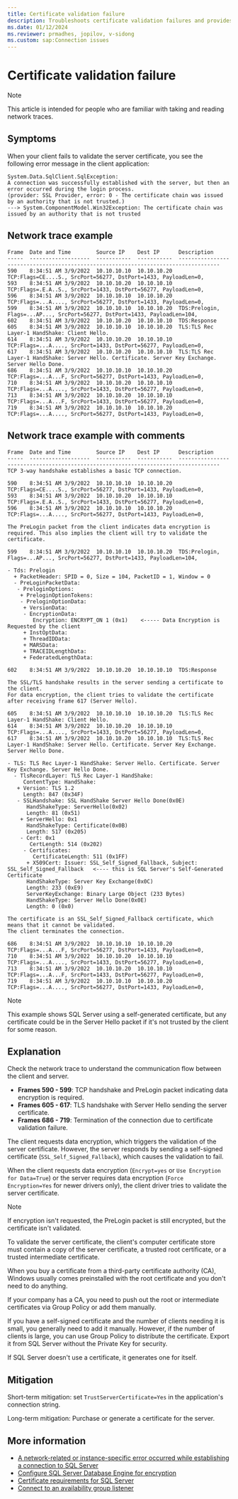 ```yaml
---
title: Certificate validation failure
description: Troubleshoots certificate validation failures and provides mitigations.
ms.date: 01/12/2024
ms.reviewer: prmadhes, jopilov, v-sidong
ms.custom: sap:Connection issues
---
```

# Certificate validation failure

> [!NOTE]
> This article is intended for people who are familiar with taking and reading network traces.

## Symptoms

When your client fails to validate the server certificate, you see the following error message in the client application:

```output
System.Data.SqlClient.SqlException:
A connection was successfully established with the server, but then an error occurred during the login process.
(provider: SSL Provider, error: 0 - The certificate chain was issued by an authority that is not trusted.)
---> System.ComponentModel.Win32Exception: The certificate chain was issued by an authority that is not trusted
```

## Network trace example

```output
Frame  Date and Time        Source IP    Dest IP      Description
-----  -------------------  -----------  -----------  -----------------------------------------------------------------------------------
590    8:34:51 AM 3/9/2022  10.10.10.10  10.10.10.20  TCP:Flags=CE....S., SrcPort=56277, DstPort=1433, PayloadLen=0,
593    8:34:51 AM 3/9/2022  10.10.10.20  10.10.10.10  TCP:Flags=.E.A..S., SrcPort=1433, DstPort=56277, PayloadLen=0,
596    8:34:51 AM 3/9/2022  10.10.10.10  10.10.10.20  TCP:Flags=...A...., SrcPort=56277, DstPort=1433, PayloadLen=0,
599    8:34:51 AM 3/9/2022  10.10.10.10  10.10.10.20  TDS:Prelogin, Flags=...AP..., SrcPort=56277, DstPort=1433, PayloadLen=104,
602    8:34:51 AM 3/9/2022  10.10.10.20  10.10.10.10  TDS:Response
605    8:34:51 AM 3/9/2022  10.10.10.10  10.10.10.20  TLS:TLS Rec Layer-1 HandShake: Client Hello.
614    8:34:51 AM 3/9/2022  10.10.10.20  10.10.10.10  TCP:Flags=...A...., SrcPort=1433, DstPort=56277, PayloadLen=0,
617    8:34:51 AM 3/9/2022  10.10.10.20  10.10.10.10  TLS:TLS Rec Layer-1 HandShake: Server Hello. Certificate. Server Key Exchange. Server Hello Done.
686    8:34:51 AM 3/9/2022  10.10.10.10  10.10.10.20  TCP:Flags=...A...F, SrcPort=56277, DstPort=1433, PayloadLen=0,
710    8:34:51 AM 3/9/2022  10.10.10.20  10.10.10.10  TCP:Flags=...A...., SrcPort=1433, DstPort=56277, PayloadLen=0,
713    8:34:51 AM 3/9/2022  10.10.10.20  10.10.10.10  TCP:Flags=...A...F, SrcPort=1433, DstPort=56277, PayloadLen=0,
719    8:34:51 AM 3/9/2022  10.10.10.10  10.10.10.20  TCP:Flags=...A...., SrcPort=56277, DstPort=1433, PayloadLen=0,
```

## Network trace example with comments

```output
Frame  Date and Time        Source IP    Dest IP      Description
-----  -------------------  -----------  -----------  -----------------------------------------------------------------------------------
TCP 3-way handshake establishes a basic TCP connection.

590    8:34:51 AM 3/9/2022  10.10.10.10  10.10.10.20  TCP:Flags=CE....S., SrcPort=56277, DstPort=1433, PayloadLen=0, 
593    8:34:51 AM 3/9/2022  10.10.10.20  10.10.10.10  TCP:Flags=.E.A..S., SrcPort=1433, DstPort=56277, PayloadLen=0, 
596    8:34:51 AM 3/9/2022  10.10.10.10  10.10.10.20  TCP:Flags=...A...., SrcPort=56277, DstPort=1433, PayloadLen=0, 

The PreLogin packet from the client indicates data encryption is required. This also implies the client will try to validate the certificate.

599    8:34:51 AM 3/9/2022  10.10.10.10  10.10.10.20  TDS:Prelogin, Flags=...AP..., SrcPort=56277, DstPort=1433, PayloadLen=104,

- Tds: Prelogin
  + PacketHeader: SPID = 0, Size = 104, PacketID = 1, Window = 0
  - PreLoginPacketData:
   - PreloginOptions:
    + PreloginOptionTokens:
    - PreloginOptionData:
     + VersionData:
     - EncryptionData:
        Encryption: ENCRYPT_ON 1 (0x1)    <----- Data Encryption is Requested by the client
     + InstOptData:
     + ThreadIDData:
     + MARSData:
     + TRACEIDLengthData:
     + FederatedLengthData:

602    8:34:51 AM 3/9/2022  10.10.10.20  10.10.10.10  TDS:Response

The SSL/TLS handshake results in the server sending a certificate to the client.
For data encryption, the client tries to validate the certificate after receiving frame 617 (Server Hello).

605    8:34:51 AM 3/9/2022  10.10.10.10  10.10.10.20  TLS:TLS Rec Layer-1 HandShake: Client Hello.
614    8:34:51 AM 3/9/2022  10.10.10.20  10.10.10.10  TCP:Flags=...A...., SrcPort=1433, DstPort=56277, PayloadLen=0,
617    8:34:51 AM 3/9/2022  10.10.10.20  10.10.10.10  TLS:TLS Rec Layer-1 HandShake: Server Hello. Certificate. Server Key Exchange. Server Hello Done.

- TLS: TLS Rec Layer-1 HandShake: Server Hello. Certificate. Server Key Exchange. Server Hello Done.
  - TlsRecordLayer: TLS Rec Layer-1 HandShake:
     ContentType: HandShake:
   + Version: TLS 1.2
     Length: 847 (0x34F)
   - SSLHandshake: SSL HandShake Server Hello Done(0x0E)
      HandShakeType: ServerHello(0x02)
      Length: 81 (0x51)
    + ServerHello: 0x1
      HandShakeType: Certificate(0x0B)
      Length: 517 (0x205)
    - Cert: 0x1
       CertLength: 514 (0x202)
     - Certificates:
        CertificateLength: 511 (0x1FF)
      + X509Cert: Issuer: SSL_Self_Signed_Fallback, Subject: SSL_Self_Signed_Fallback   <---- this is SQL Server's Self-Generated Certificate
      HandShakeType: Server Key Exchange(0x0C)
      Length: 233 (0xE9)
      ServerKeyExchange: Binary Large Object (233 Bytes)
      HandShakeType: Server Hello Done(0x0E)
      Length: 0 (0x0)

The certificate is an SSL_Self_Signed_Fallback certificate, which means that it cannot be validated.
The client terminates the connection.

686    8:34:51 AM 3/9/2022  10.10.10.10  10.10.10.20  TCP:Flags=...A...F, SrcPort=56277, DstPort=1433, PayloadLen=0,
710    8:34:51 AM 3/9/2022  10.10.10.20  10.10.10.10  TCP:Flags=...A...., SrcPort=1433, DstPort=56277, PayloadLen=0,
713    8:34:51 AM 3/9/2022  10.10.10.20  10.10.10.10  TCP:Flags=...A...F, SrcPort=1433, DstPort=56277, PayloadLen=0,
719    8:34:51 AM 3/9/2022  10.10.10.10  10.10.10.20  TCP:Flags=...A...., SrcPort=56277, DstPort=1433, PayloadLen=0,
```

> [!NOTE]
> This example shows SQL Server using a self-generated certificate, but any certificate could be in the Server Hello packet if it's not trusted by the client for some reason.

## Explanation

Check the network trace to understand the communication flow between the client and server.

- **Frames 590 - 599**: TCP handshake and PreLogin packet indicating data encryption is required.
- **Frames 605 - 617**: TLS handshake with Server Hello sending the server certificate.
- **Frames 686 - 719**: Termination of the connection due to certificate validation failure.

The client requests data encryption, which triggers the validation of the server certificate. However, the server responds by sending a self-signed certificate (`SSL_Self_Signed_Fallback`), which causes the validation to fail.

When the client requests data encryption (`Encrypt=yes` or `Use Encryption for Data=True`) or the server requires data encryption (`Force Encryption=Yes` for newer drivers only), the client driver tries to validate the server certificate.

> [!NOTE]
> If encryption isn't requested, the PreLogin packet is still encrypted, but the certificate isn't validated.

To validate the server certificate, the client's computer certificate store must contain a copy of the server certificate, a trusted root certificate, or a trusted intermediate certificate.

When you buy a certificate from a third-party certificate authority (CA), Windows usually comes preinstalled with the root certificate and you don't need to do anything.

If your company has a CA, you need to push out the root or intermediate certificates via Group Policy or add them manually.

If you have a self-signed certificate and the number of clients needing it is small, you generally need to add it manually. However, if the number of clients is large, you can use Group Policy to distribute the certificate. Export it from SQL Server without the Private Key for security.

If SQL Server doesn't use a certificate, it generates one for itself.

## Mitigation

Short-term mitigation: set `TrustServerCertificate=Yes` in the application's connection string.

Long-term mitigation: Purchase or generate a certificate for the server.

## More information

- [A network-related or instance-specific error occurred while establishing a connection to SQL Server](../connect/network-related-or-instance-specific-error-occurred-while-establishing-connection.md)
- [Configure SQL Server Database Engine for encryption](/sql/database-engine/configure-windows/configure-sql-server-encryption)
- [Certificate requirements for SQL Server](/sql/database-engine/configure-windows/certificate-requirements)
- [Connect to an availability group listener](/sql/database-engine/availability-groups/windows/listeners-client-connectivity-application-failover)
  
